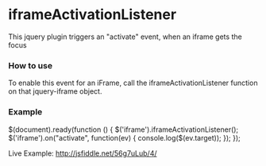 # iframeActivationListener
This jquery plugin triggers an "activate" event, when an iframe gets the focus

### How to use
To enable this event for an iFrame, call the iframeActivationListener function on that jquery-iframe object.

### Example
  $(document).ready(function ()
  {
      $('iframe').iframeActivationListener();
      $('iframe').on("activate", function(ev) {
  	      console.log($(ev.target));
      });
  });

Live Example: http://jsfiddle.net/56g7uLub/4/
